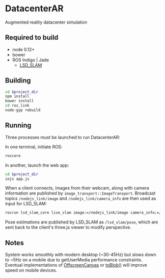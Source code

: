 # DatacenterAR

Augmented reality datacenter simulation

## Required to build

  * node 0.12+
  * bower
  * ROS Indigo | Jade
    * [LSD_SLAM](https://github.com/tum-vision/lsd_slam)

## Building

```bash
cd $project_dir
npm install
bower install
cd ros_link
node-gyp rebuild
```

## Running

Three processes must be launched to run DatacenterAR:

In one terminal, initiate ROS:

```bash
roscore
```

In another, launch the web app:

```bash
cd $project_dir
iojs app.js
```

When a client connects, images from their webcam, along with camera information are published by `image_transport::ImageTransport`. Broadcast topics `/nodejs_link/image` and `/nodejs_link/camera_info` are then used as input for LSD_SLAM:

```bash
rosrun lsd_slam_core live_slam image:=/nodejs_link/image camera_info:=/nodejs_link/camera_info'
```

Pose estimations are published by LSD_SLAM as `/lsd_slam/pose`, which are sent back to the client's three.js viewer to modify perspective.


## Notes

System works smoothly with modern desktop (~30-45Hz) but slows down to ~5Hz on a mobile due to getUserMedia performance constraints. Eventual implementations of [OffscreenCanvas](https://wiki.whatwg.org/wiki/OffscreenCanvas) or [toBlob()](https://code.google.com/p/chromium/issues/detail?id=67587#c101) will improve speed on mobile devices.  